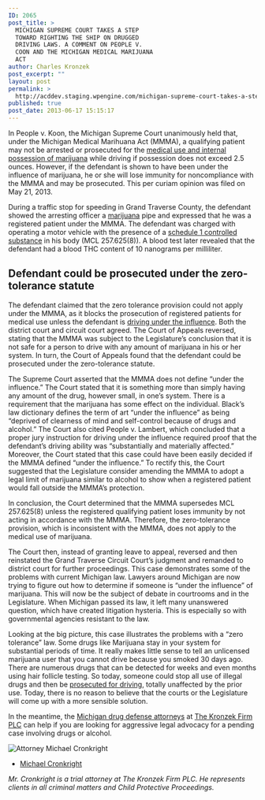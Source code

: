 ```yaml
---
ID: 2065
post_title: >
  MICHIGAN SUPREME COURT TAKES A STEP
  TOWARD RIGHTING THE SHIP ON DRUGGED
  DRIVING LAWS. A COMMENT ON PEOPLE V.
  COON AND THE MICHIGAN MEDICAL MARIJUANA
  ACT
author: Charles Kronzek
post_excerpt: ""
layout: post
permalink: >
  http://acddev.staging.wpengine.com/michigan-supreme-court-takes-a-step-toward-righting-the-ship-on-drugged-driving-laws-a-comment-on-people-v-coon-and-the-michigan-medical-marijuana-act.html
published: true
post_date: 2013-06-17 15:15:17
---
```

In People v. Koon, the Michigan Supreme Court unanimously held that, under the Michigan Medical Marihuana Act (MMMA), a qualifying patient may not be arrested or prosecuted for the <a href="http://acddev.staging.wpengine.com/Medical-Marijuana.html" target="_blank">medical use and internal possession of marijuana</a> while driving if possession does not exceed 2.5 ounces. However, if the defendant is shown to have been under the influence of marijuana, he or she will lose immunity for noncompliance with the MMMA and may be prosecuted. This per curiam opinion was filed on May 21, 2013. 

During a traffic stop for speeding in Grand Traverse County, the defendant showed the arresting officer a <a href="http://acddev.staging.wpengine.com/Marijuana.html" target="_blank">marijuana</a> pipe and expressed that he was a registered patient under the MMMA. The defendant was charged with operating a motor vehicle with the presence of a <a href="http://acddev.staging.wpengine.com/Drug-Charges.html" target="_blank">schedule 1 controlled substance</a> in his body (MCL 257.625(8)). A blood test later revealed that the defendant had a blood THC content of 10 nanograms per milliliter. 


<h2>Defendant could be prosecuted under the zero-tolerance statute</h2>


The defendant claimed that the zero tolerance provision could not apply under the MMMA, as it blocks the prosecution of registered patients for medical use unless the defendant is <a href="http://acddev.staging.wpengine.com/OWPD.html" target="_blank">driving under the influence</a>. Both the district court and circuit court agreed. The Court of Appeals reversed, stating that the MMMA was subject to the Legislature’s conclusion that it is not safe for a person to drive with any amount of marijuana in his or her system. In turn, the Court of Appeals found that the defendant could be prosecuted under the zero-tolerance statute.

The Supreme Court asserted that the MMMA does not define “under the influence.” The Court stated that it is something more than simply having any amount of the drug, however small, in one’s system. There is a requirement that the marijuana has some effect on the individual. Black’s law dictionary defines the term of art “under the influence” as being “deprived of clearness of mind and self-control because of drugs and alcohol.” The Court also cited People v. Lambert, which concluded that a proper jury instruction for driving under the influence required proof that the defendant’s driving ability was “substantially and materially affected.” Moreover, the Court stated that this case could have been easily decided if the MMMA defined “under the influence.” To rectify this, the Court suggested that the Legislature consider amending the MMMA to adopt a legal limit of marijuana similar to alcohol to show when a registered patient would fall outside the MMMA’s protection. 

In conclusion, the Court determined that the MMMA supersedes MCL 257.625(8) unless the registered qualifying patient loses immunity by not acting in accordance with the MMMA. Therefore, the zero-tolerance provision, which is inconsistent with the MMMA, does not apply to the medical use of marijuana. 

The Court then, instead of granting leave to appeal, reversed and then reinstated the Grand Traverse Circuit Court’s judgment and remanded to district court for further proceedings.
This case demonstrates some of the problems with current Michigan law. Lawyers around Michigan are now trying to figure out how to determine if someone is “under the influence” of marijuana. This will now be the subject of debate in courtrooms and in the Legislature. When Michigan passed its law, it left many unanswered question, which have created litigation hysteria. This is especially so with governmental agencies resistant to the law.

Looking at the big picture, this case illustrates the problems with a “zero tolerance” law. Some drugs like Marijuana stay in your system for substantial periods of time. It really makes little sense to tell an unlicensed marijuana user that you cannot drive because you smoked 30 days ago. There are numerous drugs that can be detected for weeks and even months using hair follicle testing. So today, someone could stop all use of illegal drugs and then be <a href="http://acddev.staging.wpengine.com/OWPD.html" target="_blank">prosecuted for driving</a>, totally unaffected by the prior use. Today, there is no reason to believe that the courts or the Legislature will come up with a more sensible solution. 

In the meantime, the <a href="http://acddev.staging.wpengine.com/Drug-Charges.html" target="_blank">Michigan drug defense attorneys</a> at <a href="http://acddev.staging.wpengine.com/" target="_blank">The Kronzek Firm PLC</a> can help if you are looking for aggressive legal advocacy for a pending case involving drugs or alcohol.


<img src="http://acddev.staging.wpengine.com/images/Cronkright.png" alt="Attorney Michael Cronkright" />

- <a href="http://acddev.staging.wpengine.com/Trial-Attorneys.html#1">Michael Cronkright</a>

<em>Mr. Cronkright is a trial attorney at The Kronzek Firm PLC. He represents clients in all criminal matters and Child Protective Proceedings.</em>